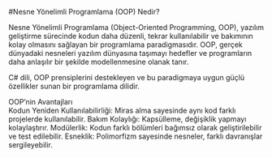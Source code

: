 #Nesne Yönelimli Programlama (OOP) Nedir?

Nesne Yönelimli Programlama (Object-Oriented Programming, OOP), yazılım geliştirme sürecinde kodun daha düzenli, tekrar kullanılabilir ve bakımının kolay olmasını sağlayan bir programlama paradigmasıdır. 
OOP, gerçek dünyadaki nesneleri yazılım dünyasına taşımayı hedefler ve programların daha anlaşılır bir şekilde modellenmesine olanak tanır.

C# dili, OOP prensiplerini destekleyen ve bu paradigmaya uygun güçlü özellikler sunan bir programlama dilidir.

OOP’nin Avantajları
<br>
Kodun Yeniden Kullanılabilirliği: Miras alma sayesinde aynı kod farklı projelerde kullanılabilir.
Bakım Kolaylığı: Kapsülleme, değişiklik yapmayı kolaylaştırır.
Modülerlik: Kodun farklı bölümleri bağımsız olarak geliştirilebilir ve test edilebilir.
Esneklik: Polimorfizm sayesinde nesneler, farklı davranışlar sergileyebilir.
